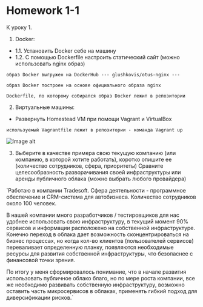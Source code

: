 # Homework 1-1
К уроку 1.

1. Docker:
* 1.1. Установить Docker себе на машину
* 1.2. С помощью Dockerfile настроить статический сайт (можно использовать nginx образ)

`образ Docker выгружен на DockerHub --- glushkovis/otus-nginx ---`

`образ Docker построен на основе официального образа nginx` 

`Dockerfile, по которому собирался образ Docker лежит в репозитории`

2. Виртуальные машины: 
* Развернуть Homestead VM при помощи Vagrant и VirtualBox

`используемый Vagrantfile лежит в репозитории - команда Vagrant up`

![Image alt](https://raw.githubusercontent.com/otusteamedu/PHP/iglushkov/hm1-1/vagrant.png)

3. Выберите в качестве примера свою текущую компанию (или компанию, в которой хотите работать), коротко опишите ее (количество сотрудников, сфера, приоритеты)
Сравните целесообразность разворачивания своей инфраструктуры или аренды публичного облака (можно выбрать любого провайдера)

`Работаю в компании Tradesoft. Сфера деятельности - программное обеспечение и CRM-система для автобизнеса.
Количество сотрудников около 100 человек.

В нашей компании много разработчиков / тестировщиков для нас удобнее использовать свою инфраструктуру, в текущий момент 90% сервисов и информации расположено на собственной инфраструктуре. Конечно переход в облака дает возможность сконцентрироваться на бизнес процессах, но когда кол-во клиентов (пользователей сервисов) переваливает определенную планку, появляются необходимые ресурсы для развития собственной инфраструктуры, что безопаснее с финансовой точки зрения. 

По итогу у меня сформировалось понимание, что в начале развития использовать публичное облако благо, но по мере роста компании, все же необходимо развивать собственную инфраструктуру, возможно оставить часть микросервисов в облаках, применять гибкий подход для диверсификации рисков.`
